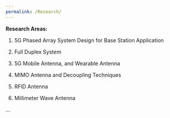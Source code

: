 ```yaml
---
permalink: /Research/
---
```

**Research Areas:**

1. 5G Phased Array System Design for Base Station Application  

3. Full Duplex System 

4. 5G Mobile Antenna, and Wearable Antenna

4. MIMO Antenna and Decoupling Techniques

5. RFID Antenna

6. Millimeter Wave Antenna 

...      


